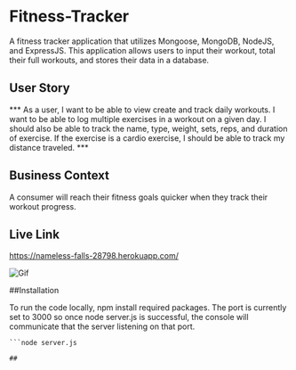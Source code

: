 # Fitness-Tracker

A fitness tracker application that utilizes Mongoose, MongoDB, NodeJS, and ExpressJS.  This application allows users to input their workout, total their full workouts, and stores their data in a database.   

## User Story

*** As a user, I want to be able to view create and track daily workouts. I want to be able to log multiple exercises in a workout on a given day. I should also be able to track the name, type, weight, sets, reps, and duration of exercise. If the exercise is a cardio exercise, I should be able to track my distance traveled. ***

## Business Context

A consumer will reach their fitness goals quicker when they track their workout progress.

## Live Link

https://nameless-falls-28798.herokuapp.com/

![Gif](assets/fitnesstracker.gif)

##Installation

To run the code locally, npm install required packages.  The port is currently set to 3000 so once node server.js is successful, the console will communicate that the server listening on that port.  

```npm install 
```node server.js

##
